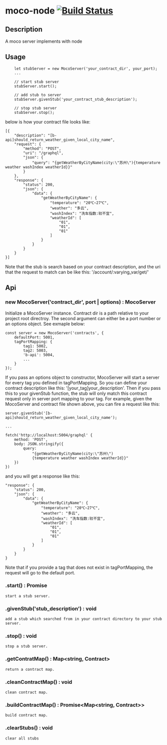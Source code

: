 # moco-node [![Build Status](https://api.travis-ci.org/uuau99999/moco-node.svg?branch=master)](https://travis-ci.org/uuau99999/moco-node)

## Description

A moco server implements with node

## Usage

```
    let stubServer = new MocoServer('your_contract_dir', your_port);
    ...

    // start stub server
    stubServer.start();

    // add stub to server
    stubServer.givenStub('your_contract_stub_description');

    // stop stub server
    stubServer.stop();
```

below is how your contract file looks like:

```
[{
    "description": "[b-api]should_return_weather_given_local_city_name",
    "request": {
        "method": "POST",
        "uri": "/graphql",
        "json": {
            "query": "{getWeatherByCityName(city:\"苏州\"){temperature weather washIndex weatherId}}"
        }
    },
    "response": {
        "status": 200,
        "json": {
            "data": {
                "getWeatherByCityName": {
                    "temperature": "20℃~27℃",
                    "weather": "多云",
                    "washIndex": "洗车指数:较不宜",
                    "weatherId": [
                        "01",
                        "01",
                        "01"
                    ]
                }
            }
        }
    }
}]
```

Note that the stub is search based on your contract description, and the uri that the request to match can be like this: '/account/:varying_var/get/'

## Api

### new MocoServer('contract_dir', port | options) : MocoServer

Initialize a MocoServer instance. Contract dir is a path relative to your project root directroy. The second argument can either be a port number or an options object. See exmaple below:

```
const server = new MocoServer('contracts', {
    defaultPort: 5001,
    tagPortMapping: {
        tag1: 5002,
        tag2: 5003,
        'b-api': 5004,
        ...
    }
});
```

If you pass an options object to constructor, MocoServer will start a server for every tag you defined in tagPortMapping. So you can define your contract description like this: '\[your_tag\]your_description'. Then if you pass this to your givenStub function, the stub will only match this contract request only in server port mapping to your tag. For example, given the MocoServer and contract file shown above, you can fire a request like this:

```
server.givenStub('[b-api]should_return_weather_given_local_city_name');

...

fetch('http://localhost:5004/graphql' {
    method: 'POST',
    body: JSON.stringify({
        query:
            "{getWeatherByCityName(city:\"苏州\")
            {temperature weather washIndex weatherId}}"
    })
})
```

and you will get a response like this:

```
"response": {
    "status": 200,
    "json": {
        "data": {
            "getWeatherByCityName": {
                "temperature": "20℃~27℃",
                "weather": "多云",
                "washIndex": "洗车指数:较不宜",
                "weatherId": [
                    "01",
                    "01",
                    "01"
                ]
            }
        }
    }
}
```

Note that if you provide a tag that does not exist in tagPortMapping, the request will go to the default port.

### .start() : Promise

    start a stub server.

### .givenStub('stub_description') : void

    add a stub which searched from in your contract directory to your stub server.

### .stop() : void

    stop a stub server.

### .getContratMap() : Map<string, Contract>

    return a contract map.

### .cleanContractMap() : void

    clean contract map.

### .buildContractMap() : Promise<Map<string, Contract>>

    build contract map.

### .clearStubs() : void

    clear all stubs
